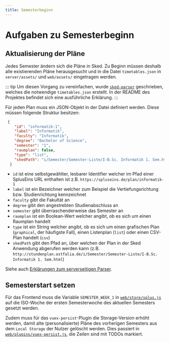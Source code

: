 ```yaml
---
title: Semesterbeginn
---
```


# Aufgaben zu Semesterbeginn

## Aktualisierung der Pläne

Jedes Semester ändern sich die Pläne in Sked. Zu Beginn müssen deshalb alle existierenden Pläne herausgesucht und in die Datei `timetables.json` in `server/assets/` und `web/assets/` eingetragen werden.

::: tip
Um diesen Vorgang zu vereinfachen, wurde [`sked-parser`](https://github.com/SplusEins/sked_parser) geschrieben, welches die notwendige `timetables.json` erstellt. In der README des Projektes befindet sich eine ausführliche Erklärung.
:::

Für jeden Plan muss ein JSON-Objekt in der Datei definiert werden.
Diese müssen folgende Struktur besitzen:
```json
 {
    "id": "informatik-1",
    "label": "Informatik",
    "faculty": "Informatik",
    "degree": "Bachelor of Science",
    "semester": "1",
    "raumplan": false,
    "type": "list",
    "skedPath": "i/Semester/Semester-Liste/I-B.Sc. Informatik 1. Sem.html"
  }
```
* `id` ist eine selbstgewählter, lesbarer Identifier welcher im Pfad einer SplusEins URL enthalten ist z.B. `https://spluseins.de/plan/informatik-1`
* `label` ist ein Bezeichner welcher zum Beispiel die Vertiefungsrichtung bzw. Studienrichtung kennzeichnet
* `faculty` gibt die Fakultät an
* `degree` gibt den angestrebten Studienabschluss an
* `semester` gibt über­ra­schen­der­wei­se das Semester an
* `raumplan` ist ein Boolean-Wert welcher angibt, ob es sich um einen Raumplan handelt
* `type` ist ein String welcher angibt, ob es sich um einen grafischen Plan (`graphical`, der häufigste Fall), einen Listenplan (`list`) oder einen CSV-Plan handelt (`csv`)
* `skedPath` gibt den Pfad an, über welchen der Plan in der Sked Anwendung abgerufen werden kann (z.B. `http://stundenplan.ostfalia.de/i/Semester/Semester-Liste/I-B.Sc. Informatik 1. Sem.html`)

Siehe auch [Erklärungen zum serverseitigen Parser](./server.md#parser).


## Semesterstart setzen

Für das Frontend muss die Variable `SEMESTER_WEEK_1` in [`web/store/splus.js`](https://github.com/SplusEins/SplusEins/blob/master/web/store/splus.js) auf die ISO-Woche der ersten Semesterwoche des aktuellen Semesters gesetzt werden.

Zudem muss für das `vuex-persist`-Plugin die Storage-Version erhöht werden, damit alte (personalisierte) Pläne des vorherigen Semesters aus dem `Local Storage` der Nutzer gelöscht werden. Dies passiert in [`web/plugins/vuex-persist.js`](https://github.com/SplusEins/SplusEins/blob/master/web/plugins/vuex-persist.js), die Zeilen sind mit TODOs markiert.